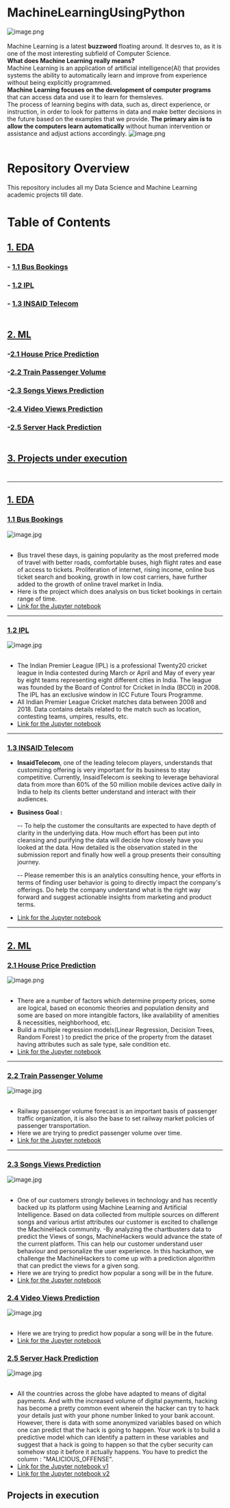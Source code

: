 # MachineLearningUsingPython

![image.png](images/DS_Cloud.png)<br><br>
Machine Learning is a latest __buzzword__ floating around. It desrves to, as it is one of the most interesting subfield of Computer Science.<br>
__What does Machine Learning really means?__<br>
Machine Learning is an application of artificial intelligence(AI) that provides systems the ability  to automatically learn and improve from experience without being explicitly programmed.<br>
__Machine Learning focuses on the development of computer programs__ that can access data and use it to learn for themsleves.<br>
The process of learning begins with data, such as, direct experience, or instruction, in order to look for patterns in data and make better decisions in the future based on the examples that we provide. __The primary aim is to allow the computers learn automatically__ without human intervention or assistance and adjust actions accordingly.
![image.png](images/DS_FlowChart.png)<br><br>

# Repository Overview
This repository includes all my Data Science and Machine Learning academic projects till date.

# Table of Contents
## [1. EDA](#section1)<br>
   ### - [1.1 Bus Bookings](#section101)<br>
   ### - [1.2 IPL](#section102)<br>
   ### - [1.3 INSAID Telecom](#section103)<br><br>

## [2. ML](#section2)<br>
 ### -[2.1 House Price Prediction](#section201)<br>
 ### -[2.2 Train Passenger Volume](#section202)<br>
 ### -[2.3 Songs Views Prediction](#section203)<br>
 ### -[2.4 Video Views Prediction](#section204)<br>
 ### -[2.5 Server Hack Prediction](#section205)<br><br>

## [3. Projects under execution](#section3)<br><br>


___
<a id=section1></a>
## [1. EDA](./EDA)

<a id=section101></a>
### [1.1 Bus Bookings](./EDA/Bus%20Bookings)
![image.jpg](./images/Bus_Bookings.png)<br><br>
- Bus travel these days, is gaining popularity as the most preferred mode of travel with better roads, comfortable
buses, high flight rates and ease of access to tickets. Proliferation of internet, rising income, online bus ticket
search and booking, growth in low cost carriers, have further added to the growth of online travel market in India.
- Here is the project which does analysis on bus ticket bookings in certain range of time.
- [Link for the Jupyter notebook](./EDA/Bus%20Bookings/Bookings.ipynb)


___
<a id=section102></a>
### [1.2 IPL](./EDA/IPL)
![image.jpg](./images/IPL.jpg)<br><br>
- The Indian Premier League (IPL) is a professional Twenty20 cricket league in India contested during March or April and May of every year by eight teams representing eight different cities in India. The league was founded by the Board of Control for Cricket in India (BCCI) in 2008. The IPL has an exclusive window in ICC Future Tours Programme. 
- All Indian Premier League Cricket matches data between 2008 and 2018. Data contains details related to the match such as location, contesting teams, umpires, results, etc.
- [Link for the Jupyter notebook](./EDA/IPL/IPL_DATA_EDA.ipynb)


___

<a id=section103></a>
### [1.3 INSAID Telecom](./EDA/IPL)
- **InsaidTelecom**, one of the leading telecom players, understands that customizing offering
is very important for its business to stay competitive.
Currently, InsaidTelecom is seeking to leverage behavioral data from more than 60% of the 50 million mobile devices active daily in India
to help its clients better understand and interact with their audiences.

- **Business Goal :**

   -- To help the customer the consultants are expected to have depth of clarity in the underlying data.
      How much effort has been put into cleansing and purifying the data will decide how closely have you looked at the data.
      How detailed is the observation stated in the submission report and finally how well a group presents their consulting journey.

   -- Please remember this is an analytics consulting hence, your efforts in terms of finding user behavior is going to directly impact the company's offerings.         Do help the company understand what is the right way forward and suggest actionable insights from marketing and product terms.
- [Link for the Jupyter notebook](./EDA/IPL/IPL_DATA_EDA.ipynb)


___
<a id=section2></a>
## [2. ML](./ML)

<a id=section201></a>
### [2.1 House Price Prediction](./ML/House%20Price%20Prediction)
![image.png](https://encrypted-tbn0.gstatic.com/images?q=tbn:ANd9GcQk9FRRgfStH9UxW7O7evOF7vein57Jl6xAn0uGhQ8BRizV-JfX&s)<br><br>
- There are a number of factors which determine property prices, some are logical, based on economic theories and population density and some are based on more intangible factors, like availability of amenities & necessities, neighborhood, etc.
- Build a multiple regression models(Linear Regression, Decision Trees, Random Forest ) to predict the price of the property from the dataset having attributes such as sale type, sale condition etc.
- [Link for the Jupyter notebook](./ML/House%20Price%20Prediction/House_Price_Prediction%20.ipynb)


___
<a id=section202></a>
### [2.2 Train Passenger Volume](./ML/Train%20Passenger%20Volume)
![image.jpg](https://wallpaperplay.com/walls/full/6/2/0/159951.jpg)<br><br>
- Railway passenger volume forecast is an important basis of passenger traffic organization, it is also the base to set railway market policies of passenger transportation.
- Here we are trying to predict passenger volume over time.
- [Link for the Jupyter notebook](./ML/Train%20Passenger%20Volume/TrainPassengerVolume.ipynb)

___
<a id=section203></a>
### [2.3 Songs Views Prediction](./ML/Songs%20Views%20Prediction)
![image.jpg](./ML/Songs%20Views%20Prediction/images/Music.jpg)<br><br>
- One of our customers strongly believes in technology and has recently backed up its platform using Machine Learning and Artificial Intelligence. Based on data collected from multiple sources on different songs and various artist attributes our customer is excited to challenge the MachineHack community.
-By analyzing the chartbusters data to predict the Views of songs, MachineHackers would advance the state of the current platform. This can help our customer understand user behaviour and personalize the user experience. 
In this hackathon, we challenge the MachineHackers to come up with a prediction algorithm that can predict the views for a given song.
- Here we are trying to predict how popular a song will be in the future.
- [Link for the Jupyter notebook](./ML/Songs%20Views%20Prediction/ChartBustersParticipants.ipynb)

<a id=section203></a>
### [2.4 Video Views Prediction](./ML/Video%20Views%20Prediction)
![image.jpg](https://ak1.picdn.net/shutterstock/videos/31824931/thumb/12.jpg)<br><br>
- Here we are trying to predict how popular a song will be in the future.
- [Link for the Jupyter notebook](./ML/Video%20Views%20Prediction/VideoViewsPrediction.ipynb)


<a id=section205></a>
### [2.5 Server Hack Prediction](./ML/Server%20Hack%20Prediction)
![image.jpg](./images/Server%20Hack.jpeg)<br><br>
- All the countries across the globe have adapted to means of digital payments. And with the increased volume of digital payments, hacking has become a pretty common event wherein the hacker can try to hack your details just with your phone number linked to your bank account. However, there is data with some anonymized variables based on which one can predict that the hack is going to happen. 
Your work is to build a predictive model which can identify a pattern in these variables and suggest that a hack is going to happen so that the cyber security can somehow stop it before it actually happens. You have to predict the column : "MALICIOUS_OFFENSE".
- [Link for the Jupyter notebook v1](./ML/Server%20Hack%20Prediction/v1/ServerHackPrediction_v1.ipynb)
- [Link for the Jupyter notebook v2](./ML/Server%20Hack%20Prediction/v2/ServerHackPrediction_v2.ipynb)

<a id=section3></a>
## Projects in execution

